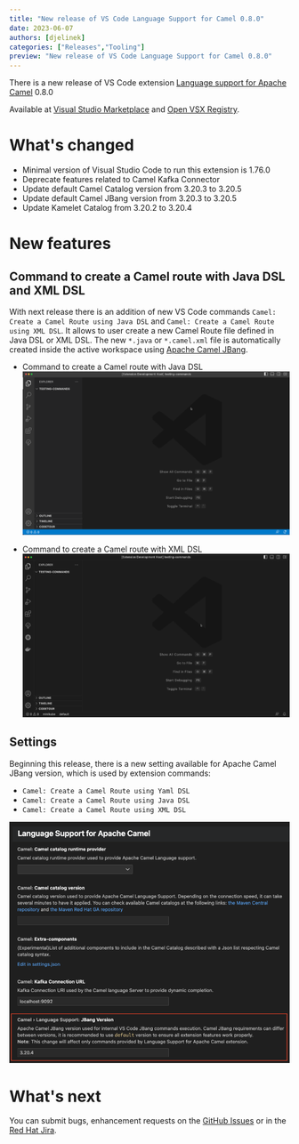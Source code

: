 ```yaml
---
title: "New release of VS Code Language Support for Camel 0.8.0"
date: 2023-06-07
authors: [djelinek]
categories: ["Releases","Tooling"]
preview: "New release of VS Code Language Support for Camel 0.8.0"
---
```


There is a new release of VS Code extension [Language support for Apache Camel](https://github.com/camel-tooling/camel-lsp-client-vscode/blob/0.8.0/Changelog.md#080) 0.8.0

Available at [Visual Studio Marketplace](https://marketplace.visualstudio.com/items?itemName=redhat.vscode-apache-camel) and [Open VSX Registry](https://open-vsx.org/extension/redhat/vscode-apache-camel).

# What's changed

- Minimal version of Visual Studio Code to run this extension is 1.76.0
- Deprecate features related to Camel Kafka Connector
- Update default Camel Catalog version from 3.20.3 to 3.20.5
- Update default Camel JBang version from 3.20.3 to 3.20.5
- Update Kamelet Catalog from 3.20.2 to 3.20.4

# New features

## Command to create a Camel route with Java DSL and XML DSL

With next release there is an addition of new VS Code commands `Camel: Create a Camel Route using Java DSL` and `Camel: Create a Camel Route using XML DSL`. It allows to user create a new Camel Route file defined in Java DSL or XML DSL. The new `*.java` or `*.camel.xml` file is automatically created inside the active workspace using [Apache Camel JBang](/manual/camel-jbang.html).

- Command to create a Camel route with Java DSL
![Provide command to create a Camel route defined in Java DSL using Camel JBang](./camelRouteJavaDSL.gif)

- Command to create a Camel route with XML DSL
![Provide command to create a Camel route defined in XML DSL using Camel JBang](./camelRouteXMLDSL.gif)

## Settings

Beginning this release, there is a new setting available for Apache Camel JBang version, which is used by extension commands:

- `Camel: Create a Camel Route using Yaml DSL`
- `Camel: Create a Camel Route using Java DSL`
- `Camel: Create a Camel Route using XML DSL`

![New setting for Camel JBang version used by extension commands](./jbangVersionSettings.png)

# What's next

You can submit bugs, enhancement requests on the [GitHub Issues](https://github.com/camel-tooling/camel-lsp-client-vscode/issues) or in the [Red Hat Jira](https://issues.redhat.com/browse/FUSETOOLS2).
